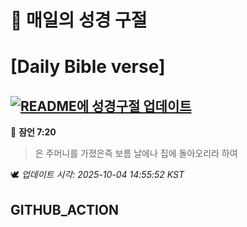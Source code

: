 # 🙏 매일의 성경 구절
# [Daily Bible verse]
## [![README에 성경구절 업데이트](https://github.com/DONGSUKA/first_test/actions/workflows/update-readme-bible.yml/badge.svg)](https://github.com/DONGSUKA/first_test/actions/workflows/update-readme-bible.yml)
<!-- START_BIBLE_VERSE -->
📖 **잠언 7:20**
> 은 주머니를 가졌은즉 보름 날에나 집에 돌아오리라 하여

🕊️ _업데이트 시각: 2025-10-04 14:55:52 KST_
  <!-- END_BIBLE_VERSE -->
## GITHUB_ACTION
